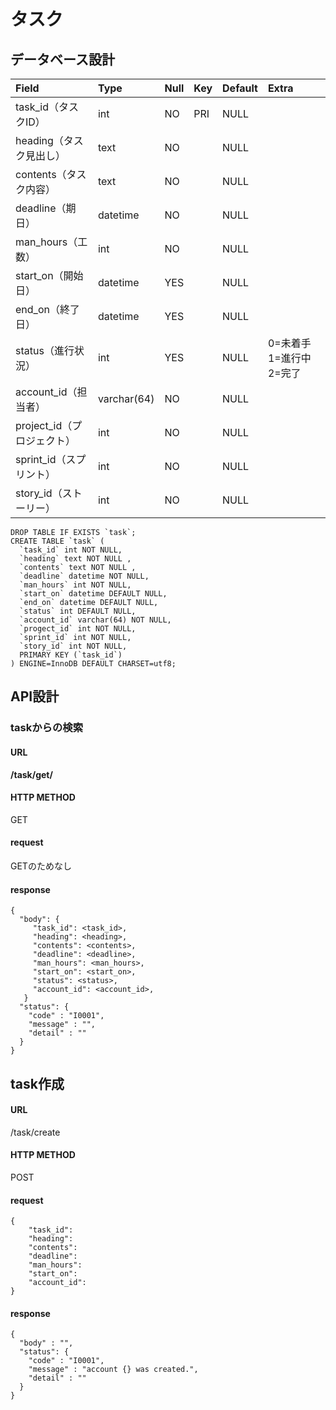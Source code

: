 # タスク

## データベース設計

|Field|Type|Null|Key|Default|Extra|
|:--|:--|:--|:--|:--|:--|
|task_id（タスクID）|int|NO|PRI|NULL||
|heading（タスク見出し）|text|NO||NULL|| 
|contents（タスク内容）|text|NO||NULL||
|deadline（期日）|datetime|NO||NULL||
|man_hours（工数）|int|NO||NULL||
|start_on（開始日）|datetime|YES||NULL||
|end_on（終了日）|datetime|YES||NULL||
|status（進行状況）|int|YES||NULL|0=未着手 1=進行中 2=完了|
|account_id（担当者）|varchar(64)|NO||NULL||
|project_id（プロジェクト）|int|NO||NULL||
|sprint_id（スプリント）|int|NO||NULL||
|story_id（ストーリー）|int|NO||NULL||

```
DROP TABLE IF EXISTS `task`;
CREATE TABLE `task` (
  `task_id` int NOT NULL,
  `heading` text NOT NULL ,
  `contents` text NOT NULL ,
  `deadline` datetime NOT NULL,
  `man_hours` int NOT NULL,
  `start_on` datetime DEFAULT NULL,
  `end_on` datetime DEFAULT NULL,
  `status` int DEFAULT NULL,
  `account_id` varchar(64) NOT NULL,
  `progect_id` int NOT NULL,
  `sprint_id` int NOT NULL,
  `story_id` int NOT NULL,
  PRIMARY KEY (`task_id`)
) ENGINE=InnoDB DEFAULT CHARSET=utf8;
```

## API設計

### taskからの検索

#### URL

**/task/get/**

#### HTTP METHOD

GET

#### request

GETのためなし

#### response

```request
{
  "body": {
     "task_id": <task_id>,
     "heading": <heading>,
     "contents": <contents>,
     "deadline": <deadline>,
     "man_hours": <man_hours>,
     "start_on": <start_on>,
     "status": <status>,
     "account_id": <account_id>,
   }
  "status": {
    "code" : "I0001",
    "message" : "",
    "detail" : ""
  }
}
```




## task作成

#### URL

/task/create

#### HTTP METHOD

POST

#### request


```
{   
    "task_id":
    "heading":
    "contents":
    "deadline":
    "man_hours":
    "start_on":
    "account_id":
}
```

#### response

```
{
  "body" : "",
  "status": {
    "code" : "I0001",
    "message" : "account {} was created.",
    "detail" : ""
  }
}

```
